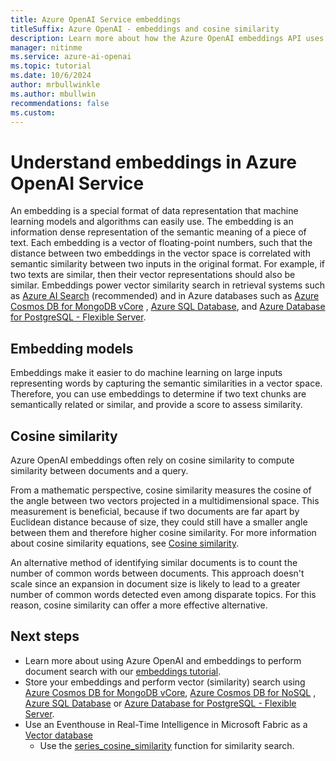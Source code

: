 ```yaml
---
title: Azure OpenAI Service embeddings
titleSuffix: Azure OpenAI - embeddings and cosine similarity
description: Learn more about how the Azure OpenAI embeddings API uses cosine similarity for document search and to measure similarity between texts.
manager: nitinme
ms.service: azure-ai-openai
ms.topic: tutorial
ms.date: 10/6/2024
author: mrbullwinkle
ms.author: mbullwin
recommendations: false
ms.custom:
---
```


# Understand embeddings in Azure OpenAI Service

An embedding is a special format of data representation that machine learning models and algorithms can easily use. The embedding is an information dense representation of the semantic meaning of a piece of text. Each embedding is a vector of floating-point numbers, such that the distance between two embeddings in the vector space is correlated with semantic similarity between two inputs in the original format. For example, if two texts are similar, then their vector representations should also be similar. Embeddings power vector similarity search in retrieval systems such as [Azure AI Search](/azure/search) (recommended) and in Azure databases such as [Azure Cosmos DB for MongoDB vCore](/azure/cosmos-db/mongodb/vcore/vector-search) ,  [Azure SQL Database](/azure/azure-sql/database/ai-artificial-intelligence-intelligent-applications?view=azuresql&preserve-view=true#vector-search), and [Azure Database for PostgreSQL - Flexible Server](/azure/postgresql/flexible-server/how-to-use-pgvector).

## Embedding models

Embeddings make it easier to do machine learning on large inputs representing words by capturing the semantic similarities in a vector space. Therefore, you can use embeddings to determine if two text chunks are semantically related or similar, and provide a score to assess similarity.

## Cosine similarity

Azure OpenAI embeddings often rely on cosine similarity to compute similarity between documents and a query.

From a mathematic perspective, cosine similarity measures the cosine of the angle between two vectors projected in a multidimensional space. This measurement is beneficial, because if two documents are far apart by Euclidean distance because of size, they could still have a smaller angle between them and therefore higher cosine similarity. For more information about cosine similarity equations, see [Cosine similarity](https://en.wikipedia.org/wiki/Cosine_similarity).

An alternative method of identifying similar documents is to count the number of common words between documents. This approach doesn't scale since an expansion in document size is likely to lead to a greater number of common words detected even among disparate topics. For this reason, cosine similarity can offer a more effective alternative.

## Next steps

* Learn more about using Azure OpenAI and embeddings to perform document search with our [embeddings tutorial](../tutorials/embeddings.md).
* Store your embeddings and perform vector (similarity) search using [Azure Cosmos DB for MongoDB vCore](/azure/cosmos-db/mongodb/vcore/vector-search), [Azure Cosmos DB for NoSQL](/azure/cosmos-db/rag-data-openai) ,  [Azure SQL Database](/azure/azure-sql/database/ai-artificial-intelligence-intelligent-applications?view=azuresql&preserve-view=true#vector-search) or [Azure Database for PostgreSQL - Flexible Server](/azure/postgresql/flexible-server/how-to-use-pgvector).
* Use an Eventhouse in Real-Time Intelligence in Microsoft Fabric as a [Vector database](/fabric/real-time-intelligence/vector-database)
    * Use the [series_cosine_similarity](/kusto/query/series-cosine-similarity-function?view=microsoft-fabric&preserve-view=true) function for similarity search.
